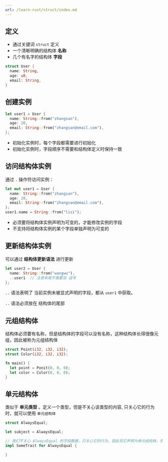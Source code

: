 ```yaml
---
url: /learn-rust/struct/index.md
---
```

## 定义

* 通过关键词 `struct` 定义
* 一个清晰明确的结构体 **名称**
* 几个有名字的结构体 **字段**

```rust
struct User {
  name: String,
  age: u8,
  email: String,
}
```

## 创建实例

```rust
let user1 = User {
  name: String::from("zhangsan"),
  age: 20,
  email: String::from("zhangsan@email.com"),
};
```

* 初始化实例时，每个字段都需要进行初始化
* 初始化实例时，字段顺序不需要和结构体定义时保持一致

## 访问结构体实例

通过 `.` 操作符访问实例：

```rust
let mut user1 = User {
  name: String::from("zhangsan"),
  age: 20,
  email: String::from("zhangsan@email.com"),
};
user1.name = String::from("lisi");
```

* 必须要将结构体实例声明为可变的，才能修改实例的字段
* 不支持将结构体实例的某个字段单独声明为可变的

## 更新结构体实例

可以通过 **结构体更新语法** 进行更新

```rust
let user2 = User {
  name: String::from("wangwu"),
  ..user1  // 注意末尾不需要加 逗号
};
```

`..` 语法表明了 当前实例未被显式声明的字段，都从 `user1` 中获取。

`..` 语法必须放在 结构体的尾部

## 元组结构体

结构体必须要有名称，但是结构体的字段可以没有名称，这种结构体长得很像元组，因此被称为元组结构体

```rust
struct Point(i32, i32, i32);
struct Color(i32, i32, i32);

fn main() {
  let point = Ponit(0, 0, 0);
  let color = Color(0, 0, 0);
}
```

## 单元结构体

类似于 **单元类型** 。定义一个类型，但是不关心该类型的内容, 只关心它的行为时，就可以使用 `单元结构体`

```rust
struct AlwaysEqual;

let subject = AlwaysEqual;

// 我们不关心 AlwaysEqual 的字段数据，只关心它的行为，因此将它声明为单元结构体，然后再为它实现某个特征
impl SomeTrait for AlwaysEqual {

}
```

